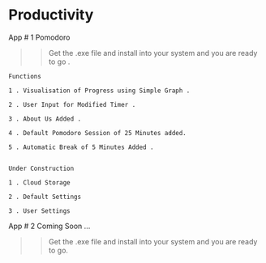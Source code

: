 # Productivity

App # 1 Pomodoro

>> Get the .exe file and install into your system and you are ready to go .

    Functions

    1 . Visualisation of Progress using Simple Graph .

    2 . User Input for Modified Timer .

    3 . About Us Added .

    4 . Default Pomodoro Session of 25 Minutes added.

    5 . Automatic Break of 5 Minutes Added .


    Under Construction

    1 . Cloud Storage

    2 . Default Settings

    3 . User Settings


App # 2 Coming Soon ...

>> Get the .exe file and install into your system and you are ready to go.
